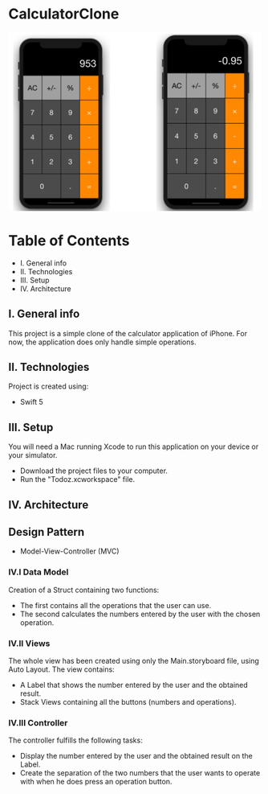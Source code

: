 # CalculatorClone

![](./Images/Screenshot.png)


# Table of Contents

* I.    General info
* II.   Technologies
* III.  Setup
* IV.   Architecture

## I. General info

This project is a simple clone of the calculator application of iPhone. For now, the application does only handle simple operations.

## II. Technologies

Project is created using:

* Swift 5

## III. Setup

You will need a Mac running Xcode to run this application on your device or your simulator.

* Download the project files to your computer.
* Run the "Todoz.xcworkspace" file.

## IV. Architecture

## Design Pattern

*  Model-View-Controller (MVC)

### IV.I Data Model

Creation of a Struct containing two functions:
* The first contains all the operations that the user can use.
* The second calculates the numbers entered by the user with the chosen operation.

### IV.II Views

The whole view has been created using only the Main.storyboard file, using Auto Layout. The view contains:
* A Label that shows the number entered by the user and the obtained result.
* Stack Views containing all the buttons (numbers and operations).

### IV.III Controller

The controller fulfills the following tasks:
* Display the number entered by the user and the obtained result on the Label.
* Create the separation of the two numbers that the user wants to operate with when he does press an operation button.


